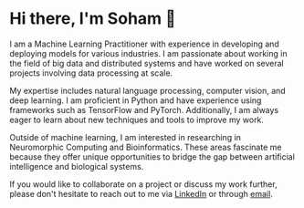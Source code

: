 # Hi there, I'm Soham 👋

I am a Machine Learning Practitioner with experience in developing and deploying models for various industries. I am passionate about working in the field of big data and distributed systems and have worked on several projects involving data processing at scale.

My expertise includes natural language processing, computer vision, and deep learning. I am proficient in Python and have experience using frameworks such as TensorFlow and PyTorch. Additionally, I am always eager to learn about new techniques and tools to improve my work.

Outside of machine learning, I am interested in researching in Neuromorphic Computing and Bioinformatics. These areas fascinate me because they offer unique opportunities to bridge the gap between artificial intelligence and biological systems.

If you would like to collaborate on a project or discuss my work further, please don't hesitate to reach out to me via [LinkedIn](https://www.linkedin.com/in/soham-talukdar/) or through [email](sohamt09@gmail.com).
